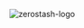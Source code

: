 ![zerostash-logo](https://user-images.githubusercontent.com/1117052/230827795-7df1f6f0-b086-466f-a86d-e8eda981de74.svg)

